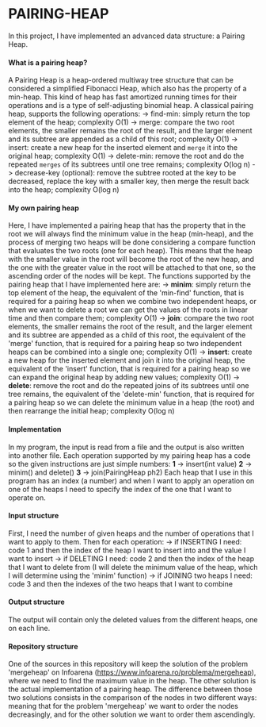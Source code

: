 # PAIRING-HEAP

In this project, I have implemented an advanced data structure: a Pairing Heap.

#### What is a pairing heap? 
A Pairing Heap is a heap-ordered multiway tree structure that can be considered a simplified Fibonacci Heap, which also has the property of a min-heap. This kind of heap has fast amortized running times for their operations and is a type of self-adjusting binomial heap.
A classical pairing heap, supports the following operations:
	-> find-min: simply return the top element of the heap; complexity O(1)
	-> merge: compare the two root elements, the smaller remains the root of the result, and the larger element and its subtree are appended as a child of this root; complexity O(1)
	-> insert: create a new heap for the inserted element and `merge` it into the original heap; complexity O(1)
	-> delete-min: remove the root and do the repeated `merges` of its subtrees until one tree remains; complexity O(log n)
	-> decrease-key (optional): remove the subtree rooted at the key to be decreased, replace the key with a smaller key, then merge the result back into the heap; complexity O(log n)

#### My own pairing heap
Here, I have implemented a pairing heap that has the property that in the root we will always find the minimum value in the heap (min-heap), and the process of merging two heaps will be done considering a compare function that evaluates the two roots (one for each heap). This means that the heap with the smaller value in the root will become the root of the new heap, and the one with the greater value in the root will be attached to that one, so the ascending order of the nodes will be kept. 
The functions supported by the pairing heap that I have implemented here are:
	-> **minim**: simply return the top element of the heap, the equivalent of the 'min-find' function, that is required for a pairing heap so when we combine two independent heaps, or when we want to delete a root we can get the values of the roots in linear time and then compare them; complexity O(1)
	-> **join**: compare the two root elements, the smaller remains the root of the result, and the larger element and its subtree are appended as a child of this root, the equivalent of the 'merge' function, that is required for a pairing heap so two independent heaps can be combined into a single one; complexity O(1)
	-> **insert**: create a new heap for the inserted element and join it into the original heap, the equivalent of the 'insert' function, that is required for a pairing heap so we can expand the original heap by adding new values; complexity O(1)
	-> **delete**: remove the root and do the repeated joins of its subtrees until one tree remains, the equivalent of the 'delete-min' function, that is required for a pairing heap so we can delete the minimum value in a heap (the root) and then rearrange the initial heap; complexity O(log n)

#### Implementation
In my program, the input is read from a file and the output is also written into another file. Each operation supported by my pairing heap has a code so the given instructions are just simple numbers:
**1** -> insert(int value)
**2** -> minim() and delete()
**3** -> join(PairingHeap ph2)
Each heap that I use in this program has an index (a number) and when I want to apply an operation on one of the heaps I need to specify the index of the one that I want to operate on. 

#### Input structure
First, I need the number of given heaps and the number of operations that I want to apply to them.
Then for each operation:
  -> if INSERTING I need: code 1 and then the index of the heap I want to insert into and the value I want to insert
  -> if DELETING I need: code 2 and then the index of the heap that I want to delete from (I will delete the minimum value of the heap, which I will determine using the 'minim' function)
  -> if JOINING two heaps I need: code 3 and then the indexes of the two heaps that I want to combine
  
#### Output structure
The output will contain only the deleted values from the different heaps, one on each line.

#### Repository structure
One of the sources in this repository will keep the solution of the problem 'mergeheap' on Infoarena (https://www.infoarena.ro/problema/mergeheap), where we need to find the maximum value in the heap. The other solution is the actual implementation of a pairing heap.
The difference between those two solutions consists in the comparison of the nodes in two different ways: meaning that for the problem 'mergeheap' we want to order the nodes decreasingly, and for the other solution we want to order them ascendingly.

